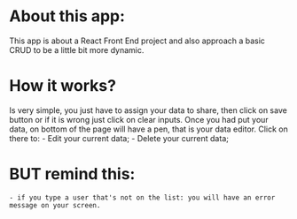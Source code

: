 # About this app:

 This app is about a React Front End project and also approach a basic CRUD to be a little bit more dynamic.

 # How it works?

   Is very simple, you just have to assign your data to share, then click on save button or if it is wrong just click on clear inputs.
   Once you had put your data, on bottom of the page will have a pen, that is your data editor. Click on there to:
    - Edit your current data;
    - Delete your current data;

# BUT remind this:
    - if you type a user that's not on the list: you will have an error message on your screen.
